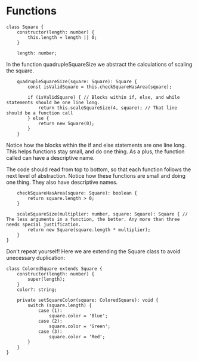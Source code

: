 # Functions
```
class Square {
    constructor(length: number) {
        this.length = length || 0;
    }

    length: number;
```
In the function quadrupleSquareSize we abstract the calculations of scaling the square.
```
    quadrupleSquareSize(square: Square): Square {
        const isValidSquare = this.checkSquareHasArea(square);

        if (isValidSquare) { // Blocks within if, else, and while statements should be one line long.
            return this.scaleSquareSize(4, square); // That line should be a function call
        } else {
            return new Square(0);
        }
    }
```
Notice how the blocks within the if and else statements are one line long.
This helps functions stay small, and do one thing. As a plus, the function called can have a descriptive name.

The code should read from top to bottom, so that each function follows the next level of abstraction.
Notice how these functions are small and doing one thing. They also have descriptive names.
```
    checkSquareHasArea(square: Square): boolean {
        return square.length > 0;
    }

    scaleSquareSize(multiplier: number, square: Square): Square { // The less arguments in a function, the better. Any more than three needs special justification.
        return new Square(square.length * multiplier);
    }
}
```

Don't repeat yourself!
Here we are extending the Square class to avoid unecessary duplication:
```
class ColoredSquare extends Square {
    constructor(length: number) {
        super(length);
    }
    color?: string;

    private setSquareColor(square: ColoredSquare): void {
        switch (square.length) {
            case (1):
                square.color = 'Blue';
            case (2):
                square.color = 'Green';
            case (3):
                square.color = 'Red';
        }
    }
}
```